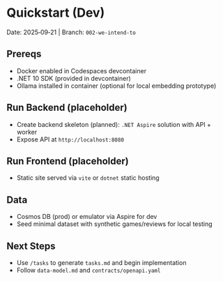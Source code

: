# Quickstart (Dev)

Date: 2025‑09‑21 | Branch: `002-we-intend-to`

## Prereqs
- Docker enabled in Codespaces devcontainer
- .NET 10 SDK (provided in devcontainer)
- Ollama installed in container (optional for local embedding prototype)

## Run Backend (placeholder)
- Create backend skeleton (planned): `.NET Aspire` solution with API + worker
- Expose API at `http://localhost:8080`

## Run Frontend (placeholder)
- Static site served via `vite` or `dotnet` static hosting

## Data
- Cosmos DB (prod) or emulator via Aspire for dev
- Seed minimal dataset with synthetic games/reviews for local testing

## Next Steps
- Use `/tasks` to generate `tasks.md` and begin implementation
- Follow `data-model.md` and `contracts/openapi.yaml`
